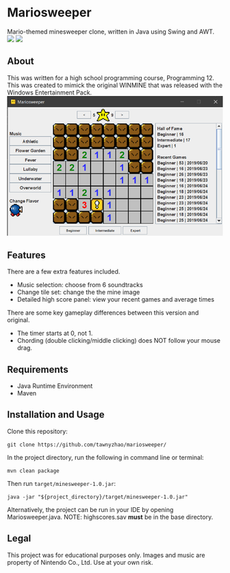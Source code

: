 # Mariosweeper
Mario-themed minesweeper clone, written in Java using Swing and AWT.  
![](https://img.shields.io/badge/build-passing-green.svg)
![](https://img.shields.io/github/last-commit/tawnyzhao/mariosweeper.svg)


## About
This was written for a high school programming course, Programming 12. This was created to mimick the original WINMINE that was released with the Windows Entertainment Pack. 
![preview](screenshot.png)

## Features
There are a few extra features included.
* Music selection: choose from 6 soundtracks
* Change tile set: change the the mine image
* Detailed high score panel: view your recent games and average times  


There are some key gameplay differences between this version and original. 
* The timer starts at 0, not 1.
* Chording (double clicking/middle clicking) does NOT follow your mouse drag.  

## Requirements 
* Java Runtime Environment
* Maven

## Installation and Usage
Clone this repository:
```
git clone https://github.com/tawnyzhao/mariosweeper/
```

In the project directory, run the following in command line or terminal:
```
mvn clean package
```

Then run `target/minesweeper-1.0.jar`:
```
java -jar "${project_directory}/target/minesweeper-1.0.jar"
```

Alternatively, the project can be run in your IDE by opening Mariosweeper.java. 
NOTE: highscores.sav **must** be in the base directory. 

## Legal
This project was for educational purposes only. Images and music are property of Nintendo Co., Ltd. Use at your own risk. 


